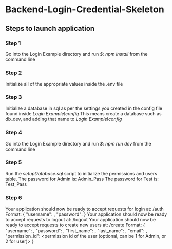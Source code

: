 # Backend-Login-Credential-Skeleton

## Steps to launch application

### Step 1
Go into the Login Example directory and run *$: npm install* from the command line

### Step 2
Initialize all of the appropriate values inside the .env file

### Step 3
Initialize a database in sql as per the settings you created in the config file found inside *Login Example\config*
This means create a database such as db_dev, and adding that name to *Login Example\config*

### Step 4
Go into the Login Example directory and run *$: npm run dev* from the command line

### Step 5
Run the *setupDatabase.sql* script to initialize the permissions and users table.
The password for Admin is: Admin_Pass
The password for Test is: Test_Pass

### Step 6
Your application should now be ready to accept requests for login at: /auth <post request>
  Format:
  {
    "username": <Email or Username>,
    "password": <password of the account>
  }
Your application should now be ready to accept requests to logout at: /logout <get request>
Your application should now be ready to accept requests to create new users at: /create <post request>
  Format:
  {
    "username": <username>,
    "password": <password>,
    "first_name": <first name of the user>,
    "last_name": <last name of the user>,
    "email": <email of the user>,
    "permission_id": <permission id of the user (optional, can be 1 for Admin, or 2 for user)>
  }
